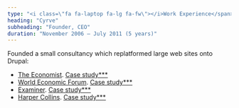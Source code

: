 ```yaml
---
type: "<i class=\"fa fa-laptop fa-lg fa-fw\"></i>Work Experience</span>"
heading: "Cyrve"
subheading: "Founder, CEO"
duration: "November 2006 – July 2011 (5 years)"
---
```


Founded a small consultancy which replatformed large web sites onto Drupal:

- [The Economist](http://www.economist.com). [Case study***]()
- [World Economic Forum](https://www.weforum.org). [Case study***]()
- [Examiner](http://wwww.examiner.com). [Case study***]()
- [Harper Collins](http://wwww.harpercollins.com). [Case study***]()
